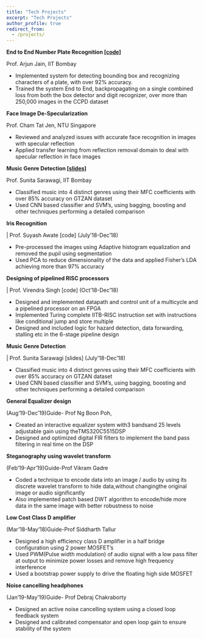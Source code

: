 ```yaml
---
title: "Tech Projects"
excerpt: "Tech Projects"
author_profile: true
redirect_from:
  - /projects/
---
```



**End to End Number Plate Recognition [[code]](https://github.com/ShubAn1901/License-Plate-Recognition)**

 Prof. Arjun Jain, IIT Bombay
- Implemented system for detecting bounding box and recognizing characters of a plate, with over 92% accuracy.
- Trained the system End to End, backpropagating on a single combined loss from both the box detector and digit
recognizer, over more than 250,000 images in the CCPD dataset

**Face Image De-Specularization**

 Prof. Cham Tat Jen, NTU Singapore
- Reviewed and analyzed issues with accurate face recognition in images with specular reflection
- Applied transfer learning from reflection removal domain to deal with specular reflection in face images

**Music Genre Detection [[slides]](https://shubhangb97.github.io/files/Music_Genre_Report.pdf)**

 Prof. Sunita Sarawagi, IIT Bombay
- Classified music into 4 distinct genres using their MFC coefficients with over 85% accuracy on GTZAN dataset
- Used CNN based classifier and SVM’s, using bagging, boosting and other techniques performing a detailed comparison

**Iris Recognition**

 | Prof. Suyash Awate [code] (July’18-Dec’18)
- Pre-processed the images using Adaptive histogram equalization and removed the pupil using segmentation
- Used PCA to reduce dimensionality of the data and applied Fisher’s LDA achieving more than 97% accuracy

**Designing of pipelined RISC processors**

 | Prof. Virendra Singh [code] (Oct’18-Dec’18)
- Designed and implemented datapath and control unit of a multicycle and a pipelined processor on an FPGA
- Implemented Turing complete IITB-RISC instruction set with instructions like conditional jump and store multiple
- Designed and included logic for hazard detection, data forwarding, stalling etc in the 6-stage pipeline design

**Music Genre Detection**

 | Prof. Sunita Sarawagi [slides] (July’18-Dec’18)
- Classified music into 4 distinct genres using their MFC coefficients with over 85% accuracy on GTZAN dataset
- Used CNN based classifier and SVM’s, using bagging, boosting and other techniques performing a detailed comparison

**General Equalizer design**

(Aug’19-Dec’19)Guide- Prof Ng Boon Poh,
- Created an interactive equalizer system with3 bandsand 25 levels adjustable gain using theTMS320C5515DSP
- Designed and optimized digital FIR filters to implement the band pass filtering in real time on the DSP

**Steganography using wavelet transform**

(Feb’19-Apr’19)Guide-Prof Vikram Gadre
- Coded a technique to encode data into an image / audio by using its discrete wavelet transform to hide data,without changingthe original image or audio significantly
- Also implemented patch based DWT algorithm to encode/hide more data in the same image with better robustness to noise

**Low Cost Class D amplifier**

(Mar’18-May’18)Guide-Prof Siddharth Tallur
- Designed a high efficiency class D amplifier in a half bridge configuration using 2 power MOSFET’s
- Used PWM(Pulse width modulation) of audio signal with a low pass filter at output to minimize power losses and remove high frequency interference
- Used a bootstrap power supply to drive the floating high side MOSFET


**Noise cancelling headphones**

(Jan’19-May’19)Guide- Prof Debraj Chakraborty
- Designed an active noise cancelling system using a closed loop feedback system
- Designed and calibrated compensator and open loop gain to ensure stability of the system
